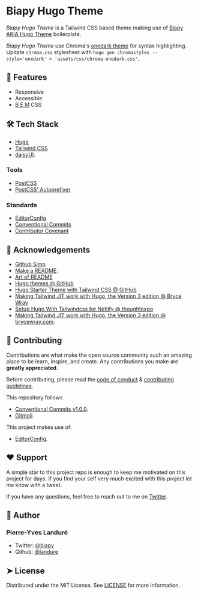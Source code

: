 # Biapy Hugo Theme

_Biapy Hugo Theme_ is a Tailwind CSS based theme making use of
[Biapy ARIA Hugo Theme](https://github.com:biapy/biapy-aria-hugo-theme)
boilerplate.

_Biapy Hugo Theme_ use Chroma's [onedark theme](https://xyproto.github.io/splash/docs/onedark.html)
for syntax highlighting. Update `chroma.css` stylesheet with
`hugo gen chromastyles --style='onedark' > 'assets/css/chroma-onedark.css'`.

## 🧐 Features

- Responsive
- Accessible
- [B E M](https://bem.info/) CSS

## 🛠️ Tech Stack

- [Hugo](https://gohugo.io/)
- [Tailwind CSS](https://tailwindcss.com/)
- [daisyUI](https://daisyui.com/).

### Tools

- [PostCSS](https://postcss.org/)
- [PostCSS' Autoprefixer](https://github.com/postcss/autoprefixer)

### Standards

- [EditorConfig](https://editorconfig.org/)
- [Conventional Commits](https://www.conventionalcommits.org/)
- [Contributor Covenant](https://www.contributor-covenant.org/)

<!--
## 🛠️ Install Dependencies

```bash
npm install package-name
```
-->

## 🙇 Acknowledgements

- [Github Simp](https://readmi.xyz/)
- [Make a README](https://www.makeareadme.com/).
- [Art of README](https://github.com/hackergrrl/art-of-readme)
- [Hugo themes @ GitHub](https://github.com/gohugoio/hugoThemesSiteBuilder)
- [Hugo Starter Theme with Tailwind CSS @ GitHub](https://github.com/dirkolbrich/hugo-tailwindcss-starter-theme)
- [Making Tailwind JIT work with Hugo, the Version 3 edition @ Bryce Wray](https://www.brycewray.com/posts/2022/03/making-tailwind-jit-work-hugo-version-3-edition/)
- [Setup Hugo With Tailwindcss for Netlify @ thoughtexpo](https://thoughtexpo.com/setup-hugo-with-tailwindcss-for-netlify/)
- [Making Tailwind JIT work with Hugo, the Version 3 edition @ brycewray.com](https://www.brycewray.com/posts/2022/03/making-tailwind-jit-work-hugo-version-3-edition/).

## 🍰 Contributing

Contributions are what make the open source community such an amazing place to
be learn, inspire, and create. Any contributions you make are
**greatly appreciated**.

Before contributing, please read the [code of conduct](CODE_OF_CONDUCT.md)
& [contributing guidelines](CONTRIBUTING.md).

This repository follows

- [Conventional Commits v1.0.0](https://www.conventionalcommits.org/en/v1.0.0/).
- [Gitmoji](https://gitmoji.dev/).

This project makes use of:

- [EditorConfig](https://editorconfig.org/).

## ❤️ Support

A simple star to this project repo is enough to keep me motivated on this
project for days. If you find your self very much excited with this project
let me know with a tweet.

If you have any questions, feel free to reach out to me on
[Twitter](https://twitter.com/biapy).

## 🙇 Author

### Pierre-Yves Landuré

- Twitter: [@biapy](https://twitter.com/biapy)
- Github: [@landure](https://github.com/landure)

## ➤ License

Distributed under the MIT License. See [LICENSE](LICENSE) for more information.
